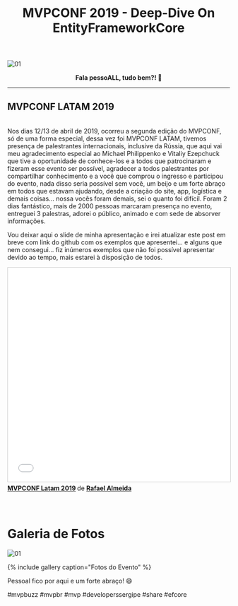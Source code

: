 ﻿---
title: "MVPCONF 2019 - Deep-Dive On EntityFrameworkCore"
comments: true
excerpt_separator: "Ler mais"
categories:
  - Dica
toc: true
toc_label: "Começando"
categories:
  - Eventos
gallery:
  - url: /assets/images/mvpconf2019/1.jpg
    image_path: /assets/images/mvpconf2019/1.jpg
    alt: "MVPCONF 2019"
  - url: /assets/images/mvpconf2019/2.jpg
    image_path: /assets/images/mvpconf2019/2.jpg
    alt: "MVPCONF 2019"
  - url: /assets/images/mvpconf2019/3.jpg
    image_path: /assets/images/mvpconf2019/3.jpg
    alt: "MVPCONF 2019"
  - url: /assets/images/mvpconf2019/4.jpg
    image_path: /assets/images/mvpconf2019/4.jpg
    alt: "MVPCONF 2019"
  - url: /assets/images/mvpconf2019/5.jpg
    image_path: /assets/images/mvpconf2019/5.jpg
    alt: "MVPCONF 2019"
  - url: /assets/images/mvpconf2019/6.jpg
    image_path: /assets/images/mvpconf2019/6.jpg
    alt: "MVPCONF 2019"
---

![01]({{site.url}}{{site.baseurl}}/assets/images/mvpconf2019/topo.PNG)

<center><strong>Fala pessoALL, tudo bem?! 👊</strong></center>
<hr>


## MVPCONF LATAM 2019
<br>
Nos dias 12/13 de abril de 2019, ocorreu a segunda edição do MVPCONF, só de uma forma especial, dessa vez foi MVPCONF LATAM, tivemos presença de palestrantes internacionais, inclusive da Rússia, que aqui vai meu agradecimento especial ao Michael Philippenko e Vitaliy Ezepchuck que tive a oportunidade de conhece-los e a todos que patrocinaram e fizeram esse evento ser possível, agradecer a todos palestrantes por compartilhar conhecimento e a você que comprou o ingresso e participou do evento, nada disso seria possível sem você, um beijo e um forte abraço em todos que estavam ajudando, desde a criação do site, app, logística e demais coisas... nossa vocês foram demais, sei o quanto foi difícil.
Foram 2 dias fantástico, mais de 2000 pessoas marcaram presença no evento, entreguei 3 palestras, adorei o público, animado e com sede de absorver informações.

Vou deixar aqui o slide de minha apresentação e irei atualizar este post em breve com link do github com os exemplos que apresentei... e alguns que nem consegui... fiz inúmeros exemplos que não foi possível apresentar devido ao tempo, mais estarei à disposição de todos.

<iframe src="//www.slideshare.net/slideshow/embed_code/key/rrkAZ3wxffR0pb" width="595" height="485" frameborder="0" marginwidth="0" marginheight="0" scrolling="no" style="border:1px solid #CCC; border-width:1px; margin-bottom:5px; max-width: 100%;" allowfullscreen> </iframe> <div style="margin-bottom:5px"> <strong> <a href="//www.slideshare.net/RafaelAlmeida59/mvpconf-latam-2019" title="MVPCONF Latam 2019" target="_blank">MVPCONF Latam 2019</a> </strong> de <strong><a href="https://www.slideshare.net/RafaelAlmeida59" target="_blank">Rafael Almeida</a></strong> </div>
<br><br> 

# Galeria de Fotos
![01]({{site.url}}{{site.baseurl}}/assets/images/mvpconf2019/1.jpg) 

{% include gallery caption="Fotos do Evento" %}


<div class="notice--success">
Pessoal fico por aqui e um forte abraço! 😄
</div>

 #mvpbuzz #mvpbr #mvp #developerssergipe #share #efcore<br><br> 
